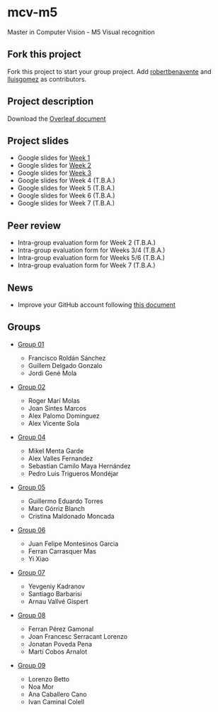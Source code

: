 # mcv-m5
Master in Computer Vision - M5 Visual recognition

## Fork this project
Fork this project to start your group project. Add [robertbenavente](https://github.com/robertbenavente) and [lluisgomez](https://github.com/lluisgomez/) as contributors.

## Project description
Download the [Overleaf document](https://www.overleaf.com/read/qrjbtzwtjhmx)

## Project slides
- Google slides for [Week 1](https://docs.google.com/presentation/d/1A6hgbNn8N-Iq8MhSa_RPIyf87DBL6PCtoDzy1zqS5Xs/edit?usp=sharing)
- Google slides for [Week 2](https://docs.google.com/presentation/d/1Q69lmzPzgtc4lDw8dr9yyFY_T9JXhjJgL4ShyxFJk3M/edit?usp=sharing)
- Google slides for [Week 3](https://docs.google.com/presentation/d/1WuzVeTwUL65Dnki3vsBJgHXwKffrFanwXbmR_URkLQQ/edit?usp=sharing)
- Google slides for Week 4 (T.B.A.) 
- Google slides for Week 5 (T.B.A.)
- Google slides for Week 6 (T.B.A.)
- Google slides for Week 7 (T.B.A.)

## Peer review
- Intra-group evaluation form for Week 2 (T.B.A.)
- Intra-group evaluation form for Weeks 3/4 (T.B.A.)
- Intra-group evaluation form for Weeks 5/6 (T.B.A.)
- Intra-group evaluation form for Week 7 (T.B.A.)

## News
 - Improve your GitHub account following [this document](https://docs.google.com/document/d/14oxSKWBbMajIB5Bn2CM-DNb-vychY1f393qYfsHNJfY/edit?usp=sharing)

## Groups

 - [Group 01](https://github.com/guillemdelgado/mcv-m5)
     - Francisco Roldán Sánchez
     - Guillem Delgado Gonzalo
     - Jordi Gené Mola 

 - [Group 02](https://github.com/rogermm14/mcv-m5)
     - Roger Marí Molas
     - Joan Sintes Marcos
     - Alex Palomo Dominguez
     - Alex Vicente Sola

 - [Group 04](https://github.com/mcvavteam/mcv-m5)
     - Mikel Menta Garde
     - Alex Valles Fernandez
     - Sebastian Camilo Maya Hernández
     - Pedro Luis Trigueros Mondéjar

 - [Group 05](https://github.com/marc-gorriz/mcv-m5)
     - Guillermo Eduardo Torres
     - Marc Górriz Blanch
     - Cristina Maldonado Moncada

 - [Group 06](https://github.com/yixiao1/mcv-m5)
     - Juan Felipe Montesinos Garcia
     - Ferran Carrasquer Mas
     - Yi Xiao

 - [Group 07](https://github.com/ArnauVallve94/mcv-m5)
     - Yevgeniy Kadranov
     - Santiago Barbarisi
     - Arnau Vallvé Gispert

 - [Group 08](https://github.com/jonpoveda/scene-understanding-for-autonomous-vehicles)
     - Ferran Pérez Gamonal
     - Joan Francesc Serracant Lorenzo
     - Jonatan Poveda Pena
     - Martí Cobos Arnalot
 
 - [Group 09](https://github.com/BourbonCreams/mcv-m5)
     - Lorenzo Betto
     - Noa Mor
     - Ana Caballero Cano
     - Ivan Caminal Colell

